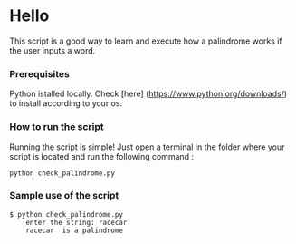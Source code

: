 # Hello 
This script is a good way to learn and execute how a palindrome works if the user inputs a word.

### Prerequisites 
Python istalled locally.
Check [here] (https://www.python.org/downloads/) to install according to your os.

### How to run the script 
Running the script is simple! Just open a terminal in the folder where your script is located and run the following command :

`python check_palindrome.py`
### Sample use of the script
```
$ python check_palindrome.py
    enter the string: racecar
    racecar  is a palindrome
```

